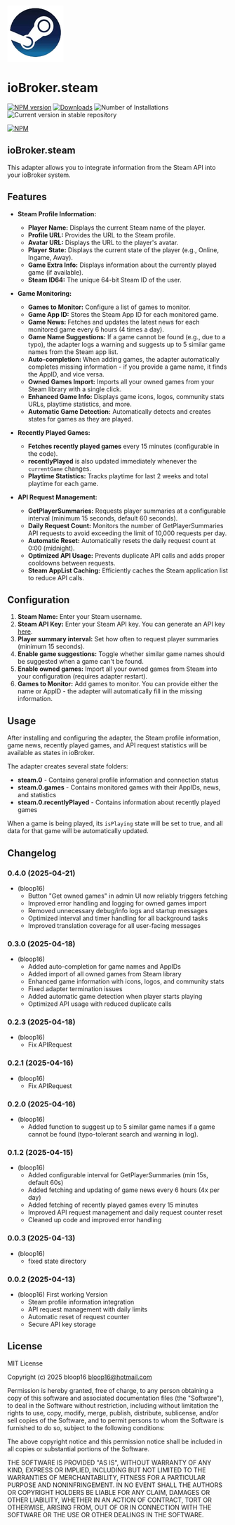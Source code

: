 ![Logo](admin/steam.png)

# ioBroker.steam

[![NPM version](https://img.shields.io/npm/v/iobroker.steam.svg)](https://www.npmjs.com/package/iobroker.steam)
[![Downloads](https://img.shields.io/npm/dm/iobroker.steam.svg)](https://www.npmjs.com/package/iobroker.steam)
![Number of Installations](https://iobroker.live/badges/steam-installed.svg)
![Current version in stable repository](https://iobroker.live/badges/steam-stable.svg)

[![NPM](https://nodei.co/npm/iobroker.steam.png?downloads=true)](https://nodei.co/npm/iobroker.steam/)

## ioBroker.steam

This adapter allows you to integrate information from the Steam API into your ioBroker system. 

## Features

*   **Steam Profile Information:**
    *   **Player Name:** Displays the current Steam name of the player.
    *   **Profile URL:** Provides the URL to the Steam profile.
    *   **Avatar URL:** Displays the URL to the player's avatar.
    *   **Player State:** Displays the current state of the player (e.g., Online, Ingame, Away).
    *   **Game Extra Info:** Displays information about the currently played game (if available).
    *   **Steam ID64:** The unique 64-bit Steam ID of the user.

*   **Game Monitoring:**
    *   **Games to Monitor:** Configure a list of games to monitor.
    *   **Game App ID:** Stores the Steam App ID for each monitored game.
    *   **Game News:** Fetches and updates the latest news for each monitored game every 6 hours (4 times a day).
    *   **Game Name Suggestions:** If a game cannot be found (e.g., due to a typo), the adapter logs a warning and suggests up to 5 similar game names from the Steam app list.
    *   **Auto-completion:** When adding games, the adapter automatically completes missing information - if you provide a game name, it finds the AppID, and vice versa.
    *   **Owned Games Import:** Imports all your owned games from your Steam library with a single click.
    *   **Enhanced Game Info:** Displays game icons, logos, community stats URLs, playtime statistics, and more.
    *   **Automatic Game Detection:** Automatically detects and creates states for games as they are played.

*   **Recently Played Games:**
    *   **Fetches recently played games** every 15 minutes (configurable in the code).
    *   **recentlyPlayed** is also updated immediately whenever the `currentGame` changes.
    *   **Playtime Statistics:** Tracks playtime for last 2 weeks and total playtime for each game.

*   **API Request Management:**
    *   **GetPlayerSummaries:** Requests player summaries at a configurable interval (minimum 15 seconds, default 60 seconds).
    *   **Daily Request Count:** Monitors the number of GetPlayerSummaries API requests to avoid exceeding the limit of 10,000 requests per day.
    *   **Automatic Reset:** Automatically resets the daily request count at 0:00 (midnight).
    *   **Optimized API Usage:** Prevents duplicate API calls and adds proper cooldowns between requests.
    *   **Steam AppList Caching:** Efficiently caches the Steam application list to reduce API calls.

## Configuration

1.  **Steam Name:** Enter your Steam username.
2.  **Steam API Key:** Enter your Steam API key. You can generate an API key [here](https://steamcommunity.com/dev/apikey).
3.  **Player summary interval:** Set how often to request player summaries (minimum 15 seconds).
4.  **Enable game suggestions:** Toggle whether similar game names should be suggested when a game can't be found.
5.  **Enable owned games:** Import all your owned games from Steam into your configuration (requires adapter restart).
6.  **Games to Monitor:** Add games to monitor. You can provide either the name or AppID - the adapter will automatically fill in the missing information.

## Usage

After installing and configuring the adapter, the Steam profile information, game news, recently played games, and API request statistics will be available as states in ioBroker.

The adapter creates several state folders:
- **steam.0** - Contains general profile information and connection status
- **steam.0.games** - Contains monitored games with their AppIDs, news, and statistics
- **steam.0.recentlyPlayed** - Contains information about recently played games

When a game is being played, its `isPlaying` state will be set to true, and all data for that game will be automatically updated.

## Changelog

### 0.4.0 (2025-04-21)
* (bloop16)
    * Button "Get owned games" in admin UI now reliably triggers fetching 
    * Improved error handling and logging for owned games import
    * Removed unnecessary debug/info logs and startup messages
    * Optimized interval and timer handling for all background tasks
    * Improved translation coverage for all user-facing messages

### 0.3.0 (2025-04-18)
* (bloop16)
    * Added auto-completion for game names and AppIDs
    * Added import of all owned games from Steam library
    * Enhanced game information with icons, logos, and community stats
    * Fixed adapter termination issues
    * Added automatic game detection when player starts playing
    * Optimized API usage with reduced duplicate calls

### 0.2.3 (2025-04-18)
* (bloop16)
    * Fix APIRequest

### 0.2.1 (2025-04-16)
* (bloop16)
    * Fix APIRequest

### 0.2.0 (2025-04-16)
* (bloop16)
    * Added function to suggest up to 5 similar game names if a game cannot be found (typo-tolerant search and warning in log).

### 0.1.2 (2025-04-15)
* (bloop16)
    * Added configurable interval for GetPlayerSummaries (min 15s, default 60s)
    * Added fetching and updating of game news every 6 hours (4x per day)
    * Added fetching of recently played games every 15 minutes
    * Improved API request management and daily request counter reset
    * Cleaned up code and improved error handling

### 0.0.3 (2025-04-13)
* (bloop16)  
    * fixed state directory

### 0.0.2 (2025-04-13)
* (bloop16) First working Version  
    * Steam profile information integration  
    * API request management with daily limits  
    * Automatic reset of request counter  
    * Secure API key storage

## License
MIT License

Copyright (c) 2025 bloop16 <bloop16@hotmail.com>

Permission is hereby granted, free of charge, to any person obtaining a copy
of this software and associated documentation files (the "Software"), to deal
in the Software without restriction, including without limitation the rights
to use, copy, modify, merge, publish, distribute, sublicense, and/or sell
copies of the Software, and to permit persons to whom the Software is
furnished to do so, subject to the following conditions:

The above copyright notice and this permission notice shall be included in all
copies or substantial portions of the Software.

THE SOFTWARE IS PROVIDED "AS IS", WITHOUT WARRANTY OF ANY KIND, EXPRESS OR
IMPLIED, INCLUDING BUT NOT LIMITED TO THE WARRANTIES OF MERCHANTABILITY,
FITNESS FOR A PARTICULAR PURPOSE AND NONINFRINGEMENT. IN NO EVENT SHALL THE
AUTHORS OR COPYRIGHT HOLDERS BE LIABLE FOR ANY CLAIM, DAMAGES OR OTHER
LIABILITY, WHETHER IN AN ACTION OF CONTRACT, TORT OR OTHERWISE, ARISING FROM,
OUT OF OR IN CONNECTION WITH THE SOFTWARE OR THE USE OR OTHER DEALINGS IN THE
SOFTWARE.